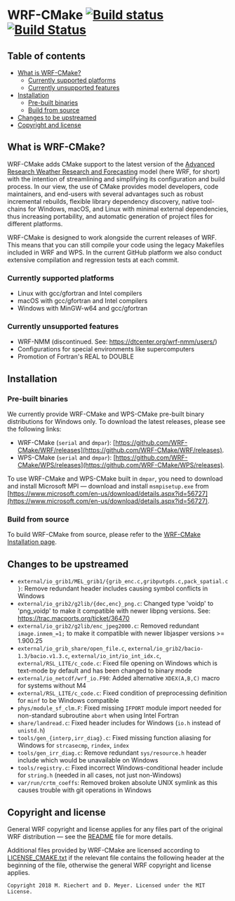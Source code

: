 # WRF-CMake [![Build status](https://ci.appveyor.com/api/projects/status/86508wximkvmf95g/branch/wrf-cmake?svg=true)](https://ci.appveyor.com/project/WRF-CMake/wrf/branch/wrf-cmake) [![Build Status](https://travis-ci.com/WRF-CMake/WRF.svg?branch=wrf-cmake)](https://travis-ci.com/WRF-CMake/WRF) 

## Table of contents
- [What is WRF-CMake?](#what-is-wrf-cmake)
    - [Currently supported platforms](#currently-supported-platforms)
    - [Currently unsupported features](#currently-unsupported-features)
- [Installation](#installation)
    - [Pre-built binaries](#pre-built-binaries)
    - [Build from source](#build-from-source)
- [Changes to be upstreamed](#changes-to-be-upstreamed)
- [Copyright and license](#copyright-and-license)

## What is WRF-CMake?
WRF-CMake adds CMake support to the latest version of the [Advanced Research Weather Research and Forecasting](https://www.mmm.ucar.edu/weather-research-and-forecasting-model) model (here WRF, for short) with the intention of streamlining and simplifying its configuration and build process. In our view, the use of CMake provides model developers, code maintainers, and end-users with several advantages such as robust incremental rebuilds, flexible library dependency discovery, native tool-chains for Windows, macOS, and Linux with minimal external dependencies, thus increasing portability, and automatic generation of project files for different platforms.

WRF-CMake is designed to work alongside the current releases of WRF. This means that you can still compile your code using the legacy Makefiles included in WRF and WPS. In the current GitHub platform we also conduct extensive compilation and regression tests at each commit.

### Currently supported platforms
- Linux with gcc/gfortran and Intel compilers
- macOS with gcc/gfortran and Intel compilers
- Windows with MinGW-w64 and gcc/gfortran

### Currently unsupported features
- WRF-NMM (discontinued. See: https://dtcenter.org/wrf-nmm/users/)
- Configurations for special environments like supercomputers
- Promotion of Fortran's REAL to DOUBLE

## Installation

### Pre-built binaries
We currently provide WRF-CMake and WPS-CMake pre-built binary distributions for Windows only.
To download the latest releases, please see the following links:

- WRF-CMake (`serial` and `dmpar`): [https://github.com/WRF-CMake/WRF/releases](https://github.com/WRF-CMake/WRF/releases).
- WPS-CMake (`serial` and `dmpar`): [https://github.com/WRF-CMake/WPS/releases](https://github.com/WRF-CMake/WPS/releases).

To use WRF-CMake and WPS-CMake built in `dmpar`, you need to download and install Microsoft MPI — download and install `msmpisetup.exe` from [https://www.microsoft.com/en-us/download/details.aspx?id=56727](https://www.microsoft.com/en-us/download/details.aspx?id=56727).

### Build from source
To build WRF-CMake from source, please refer to the [WRF-CMake Installation page](README_CMAKE_INSTALL.md).

## Changes to be upstreamed
- `external/io_grib1/MEL_grib1/{grib_enc.c,gribputgds.c,pack_spatial.c}`: Remove redundant header includes causing symbol conflicts in Windows
- `external/io_grib2/g2lib/{dec,enc}_png.c`: Changed type 'voidp' to 'png_voidp' to make it compatible with newer libpng versions. See: https://trac.macports.org/ticket/36470
- `external/io_grib2/g2lib/enc_jpeg2000.c`: Removed redundant `image.inmem_=1;` to make it compatible with newer libjasper versions >= 1.900.25
- `external/io_grib_share/open_file.c`, `external/io_grib2/bacio-1.3/bacio.v1.3.c`, `external/io_int/io_int_idx.c`, `external/RSL_LITE/c_code.c`: Fixed file opening on Windows which is text-mode by default and has been changed to binary mode
- `external/io_netcdf/wrf_io.F90`: Added alternative `XDEX(A,B,C)` macro for systems without M4
- `external/RSL_LITE/c_code.c`: Fixed condition of preprocessing definition for `minf` to be Windows compatible
- `phys/module_sf_clm.F`: Fixed missing `IFPORT` module import needed for non-standard subroutine `abort` when using Intel Fortran
- `share/landread.c`: Fixed header includes for Windows (`io.h` instead of `unistd.h`)
- `tools/gen_{interp,irr_diag}.c`: Fixed missing function aliasing for Windows for `strcasecmp`, `rindex`, `index`
- `tools/gen_irr_diag.c`: Remove redundant `sys/resource.h` header include which would be unavailable on Windows
- `tools/registry.c`: Fixed incorrect Windows-conditional header include for `string.h` (needed in all cases, not just non-Windows)
- `var/run/crtm_coeffs`: Removed broken absolute UNIX symlink as this causes trouble with git operations in Windows

## Copyright and license
General WRF copyright and license applies for any files part of the original WRF distribution — see the [README](README) file for more details.

Additional files provided by WRF-CMake are licensed according to [LICENSE_CMAKE.txt](LICENSE_CMAKE.txt) if the relevant file contains the following header at the beginning of the file, otherwise the general WRF copyright and license applies.
```
Copyright 2018 M. Riechert and D. Meyer. Licensed under the MIT License.
```
